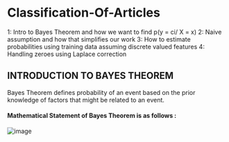 # Classification-Of-Articles

 1: Intro to Bayes Theorem and how we want to find p(y = ci/ X = x)
 2: Naive assumption and how that simplifies our work
 3: How to estimate probabilities using training data assuming discrete valued features
 4: Handling zeroes using Laplace correction

## INTRODUCTION TO BAYES THEOREM
Bayes Theorem defines probability of an event based on the prior knowledge of factors that might be related to an event.

#### Mathematical Statement of Bayes Theorem is as follows :
![image](https://user-images.githubusercontent.com/40559132/42380984-4c58f854-814d-11e8-8ab5-f6c64c392f56.png)


